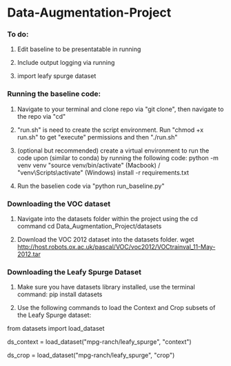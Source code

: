 # Data-Augmentation-Project


### To do:
1. Edit baseline to be presentatable in running

2. Include output logging via running

3. import leafy spurge dataset


### Running the baseline code:

1. Navigate to your terminal and clone repo via "git clone", then navigate to the repo via "cd"

2. "run.sh" is need to create the script environment. Run "chmod +x run.sh" to get "execute" permissions and then "./run.sh"

3. (optional but recommended) create a virtual environment to run the code upon (similar to conda) by running the following code:
       python -m venv venv
       "source venv/bin/activate" (Macbook) / "venv\Scripts\activate" (Windows)
       install -r requirements.txt

4. Run the baselien code via "python run_baseline.py"

### Downloading the VOC dataset
1. Navigate into the datasets folder within the project using the cd command
cd Data_Augmentation_Project/datasets

2. Download the VOC 2012 dataset into the datasets folder.
wget http://host.robots.ox.ac.uk/pascal/VOC/voc2012/VOCtrainval_11-May-2012.tar

### Downloading the Leafy Spurge Dataset
1. Make sure you have datasets library installed, use the terminal command:
pip install datasets

2. Use the following commands to load the Context and Crop subsets of the Leafy Spurge dataset:

from datasets import load_dataset

ds_context = load_dataset("mpg-ranch/leafy_spurge", "context")

ds_crop = load_dataset("mpg-ranch/leafy_spurge", "crop")

